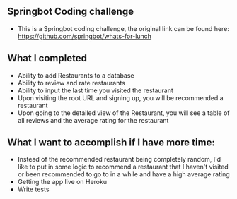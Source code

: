 ## Springbot Coding challenge
* This is a Springbot coding challenge, the original link can be found here: https://github.com/springbot/whats-for-lunch

## What I completed
* Ability to add Restaurants to a database
* Ability to review and rate restaurants
* Ability to input the last time you visited the restaurant
* Upon visiting the root URL and signing up, you will be recommended a restaurant
* Upon going to the detailed view of the Restaurant, you will see a table of all reviews and the average rating for the restaurant

## What I want to accomplish if I have more time:
* Instead of the recommended restaurant being completely random, I'd like to put in some logic to recommend a restaurant that I haven't visited or been recommended to go to in a while and have a high average rating
* Getting the app live on Heroku
* Write tests
